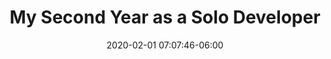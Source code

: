 ---
date: 2020-02-01 07:07:46-06:00
link:
  source: pocket
  source_url: https://getpocket.com
  text: My Second Year as a Solo Developer
  url: https://mtlynch.io/solo-developer-year-2/
slug: my-second-year-as-a-solo-developer
source: pocket
title: My Second Year as a Solo Developer
---